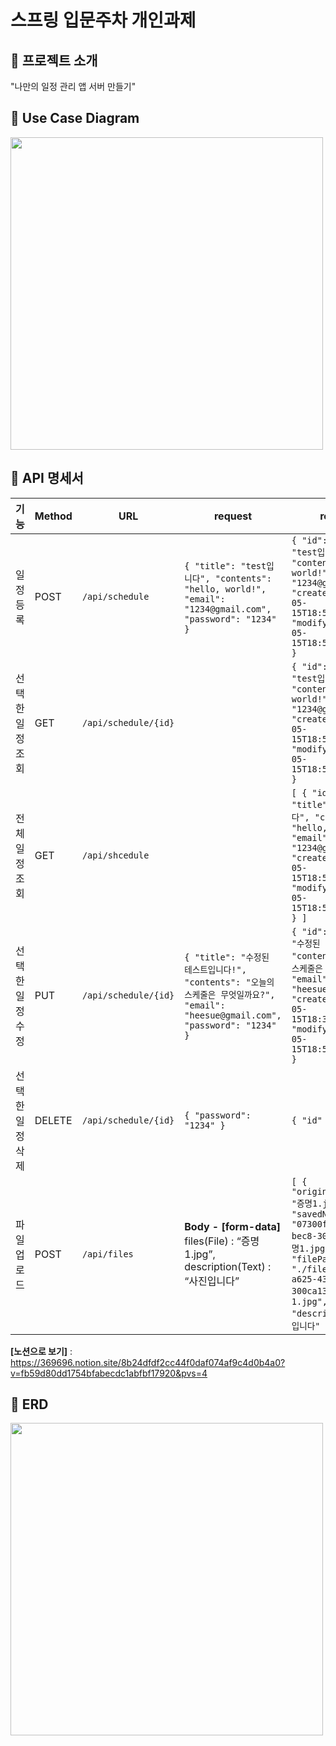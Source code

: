 # 스프링 입문주차 개인과제
## 📍 프로젝트 소개
"나만의 일정 관리 앱 서버 만들기"

## 📍 Use Case Diagram
<img src ="https://github.com/llocr/NBCamp-Spring-Schedule/assets/114149212/ffaa450d-12cc-4487-8bf1-468160017e5e" width=500>

## 📍 API 명세서
| 기능               | Method | URL                  | request                                                                                                                                               | response                                                                                                                                                                                                                                                                                            |
|--------|--------|----------------------|-------------------------------------------------------------------------------------------------------------------------------------------------------|----------------------------------------------------------------------------------------------------------------------------------------------------------------------------------------------------------------------------------------------------------------------------------------------------|
| 일정 등록          | POST   | `/api/schedule`      | `{ "title": "test입니다", "contents": "hello, world!", "email": "1234@gmail.com", "password": "1234" }`                                             | `{ "id": 6, "title": "test입니다", "contents": "hello, world!", "email": "1234@gmail.com", "createDate": "2024-05-15T18:52:04.327197", "modifyDate": "2024-05-15T18:52:04.327197" }`                                                                                                        |
| 선택한 일정 조회   | GET    | `/api/schedule/{id}`|                                                                                                                                                       | `{ "id": 6, "title": "test입니다", "contents": "hello, world!", "email": "1234@gmail.com", "createDate": "2024-05-15T18:52:04.327197", "modifyDate": "2024-05-15T18:52:04.327197" }`                                                                                                        |
| 전체 일정 조회     | GET    | `/api/shcedule`      |                                                                                                                                                       | `[ { "id": 6, "title": "test입니다", "contents": "hello, world!", "email": "1234@gmail.com", "createDate": "2024-05-15T18:52:04.327197", "modifyDate": "2024-05-15T18:52:04.327197" } ]`                                                                                                      |
| 선택한 일정 수정   | PUT    | `/api/schedule/{id}`| `{ "title": "수정된 테스트입니다!", "contents": "오늘의 스케줄은 무엇일까요?", "email": "heesue@gmail.com", "password": "1234" }`                      | `{ "id": 2, "title": "수정된 테스트입니다!", "contents": "오늘의 스케줄은 무엇일까요?", "email": "heesue@gmail.com", "createDate": "2024-05-15T18:38:12.061743", "modifyDate": "2024-05-15T18:51:20.286612" }`                                                                                   |
| 선택한 일정 삭제   | DELETE | `/api/schedule/{id}`| `{ "password": "1234" }`                                                                                                                            | `{ "id" }`                                                                                                                                                                                                                                                                                         |
| 파일 업로드       | POST   | `/api/files`         | **Body - [form-data]** <br> files(File) : “증명1.jpg”, <br> description(Text) : “사진입니다”                                                         | `[ { "originalFileName": "증명1.jpg", "savedName": "07300f21-a625-43d5-bec8-300ca13e821e_증명1.jpg", "filePath": "./files/07300f21-a625-43d5-bec8-300ca13e821e_증명1.jpg", "description": "사진입니다" } ]`                                                                              |

**[노션으로 보기]** : https://369696.notion.site/8b24dfdf2cc44f0daf074af9c4d0b4a0?v=fb59d80dd1754bfabecdc1abfbf17920&pvs=4

## 📍 ERD
<img src ="https://github.com/llocr/NBCamp-Spring-Schedule/assets/114149212/d51194e3-f528-4ddb-9b04-4d2b02d02da8" width=500>
